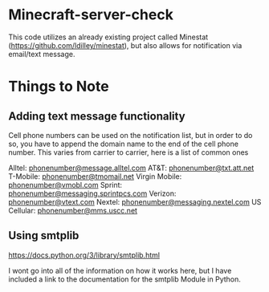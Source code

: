 # Minecraft-server-check
This code utilizes an already existing project called Minestat (https://github.com/ldilley/minestat), but also allows for notification via email/text message.

# Things to Note

## Adding text message functionality

Cell phone numbers can be used on the notification list, but in order to do so, you have to append the domain name to the end of the cell phone number. This varies from carrier to carrier, here is a list of common ones

Alltel: phonenumber@message.alltel.com
AT&T: phonenumber@txt.att.net
T-Mobile: phonenumber@tmomail.net
Virgin Mobile: phonenumber@vmobl.com
Sprint: phonenumber@messaging.sprintpcs.com
Verizon: phonenumber@vtext.com
Nextel: phonenumber@messaging.nextel.com
US Cellular: phonenumber@mms.uscc.net


## Using smtplib

https://docs.python.org/3/library/smtplib.html

I wont go into all of the information on how it works here, but I have included a link to the documentation for the smtplib Module in Python. 

